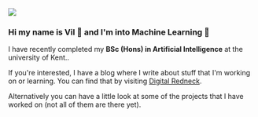 <img src="https://digitalredneck.co.uk/linkedin_topper.jpeg" />

<h3>Hi my name is Vil 👋 and I'm into Machine Learning 🤖</h3>

I have recently completed my <strong>BSc (Hons) in Artificial Intelligence</strong> at the university of Kent..

If you're interested, I have a blog where I write about stuff that I'm working on or learning. You can find that by visiting <a href="https://digitalredneck.co.uk" target="_blank">Digital Redneck</a>.

Alternatively you can have a little look at some of the projects that I have worked on (not all of them are there yet).
